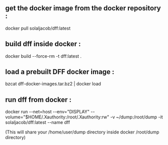 
get the docker image from the docker repository :
-------------------------------------------------

docker pull solaljacob/dff:latest

build dff inside docker :
-------------------------

docker build --force-rm -t dff:latest .

load a prebuilt DFF docker image :
----------------------------------

bzcat dff-docker-images.tar.bz2 | docker load

run dff from docker  :
----------------------

docker run --net=host --env="DISPLAY" --volume="$HOME/.Xauthority:/root/.Xauthority:rw" -v ~/dump:/root/dump -it solaljacob/dff:latest --name dff

(This will share your /home/user/dump directory inside docker /root/dump directory)
